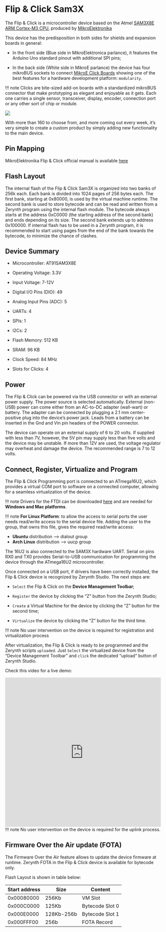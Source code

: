 # Flip & Click Sam3X

The Flip & Click is a microcontroller device based on the Atmel [SAM3X8E ARM Cortex-M3 CPU](http://www.atmel.com/Images/Atmel-11057-32-bit-Cortex-M3-Microcontroller-SAM3X-SAM3A_Datasheet.pdf), produced by [MikroElektronika](http://www.mikroe.com/flip-n-click/)

This device has the predisposition in both sides for shields and expansion boards in general:


* In the front side (Blue side in MikroElektronica parlance), it features the Arduino Uno standard pinout with additional SPI pins;


* In the back side (White side in MikroE parlance) the device has four mikroBUS sockets to connect [MikroE Click Boards](https://shop.mikroe.com/click) showing one of the best features for a hardware development platform: ```modularity```.

!!! note
	Clicks are bite-sized add-on boards with a standardized mikroBUS connector that make prototyping as elegant and enjoyable as it gets. Each one carries a single sensor, transceiver, display, encoder, connection port or any other sort of chip or module.

![](https://github.com/zerynth/docs/blob/test/docs/reference/boards/flipnclick_sam3x/docs/img/flipnclick.jpg?raw=true)

With more than 160 to choose from, and more coming out every week, it’s very simple to create a custom product by simply adding new functionality to the main device.

## Pin Mapping

MikroElektronika Flip & Click official manual is available [here](http://download.mikroe.com/documents/starter-boards/other/flip-n-click/flip-n-click-manual-v100.pdf)

## Flash Layout

The internal flash of the Flip & Click Sam3X is organized into two banks of 256k each. Each bank is divided into 1024 pages of 256 bytes each. The first bank, starting at 0x80000, is used by the virtual machine runtime. The second bank is used to store bytecode and can be read and written from a Zerynth program using the internal flash module. The bytecode always starts at the address 0xC0000 (the starting address of the second bank) and ends depending on its size. The second bank extends up to address 0x100000. If internal flash has to be used in a Zerynth program, it is recommended to start using pages from the end of the bank towards the bytecode, to minimize the chance of clashes.

## Device Summary


* Microcontroller: AT91SAM3X8E


* Operating Voltage: 3.3V


* Input Voltage: 7-12V


* Digital I/O Pins (DIO): 49


* Analog Input Pins (ADC): 5


* UARTs: 4


* SPIs: 1


* I2Cs: 2


* Flash Memory: 512 KB


* SRAM: 96 KB


* Clock Speed: 84 MHz


* Slots for Clicks: 4

## Power

The Flip & Click can be powered via the USB connector or with an external power supply. The power source is selected automatically.
External (non-USB) power can come either from an AC-to-DC adapter (wall-wart) or battery. The adapter can be connected by plugging a 2.1 mm center-positive plug into the device’s power jack. Leads from a battery can be inserted in the Gnd and Vin pin headers of the POWER connector.

The device can operate on an external supply of 6 to 20 volts. If supplied with less than 7V, however, the 5V pin may supply less than five volts and the device may be unstable. If more than 12V are used, the voltage regulator may overheat and damage the device. The recommended range is 7 to 12 volts.

## Connect, Register, Virtualize and Program

The Flip & Click Programming port is connected to an ATmega16U2, which provides a virtual COM port to software on a connected computer, allowing for a seamless virtualization of the device.

!!! note
	Drivers for the FTDI can be downloaded [here](http://www.ftdichip.com/Drivers/VCP.htm) and are needed for **Windows and Mac platforms**.

!!! note
	**For Linux Platform**: to allow the access to serial ports the user needs read/write access to the serial device file. Adding the user to the group, that owns this file, gives the required read/write access:
* **Ubuntu** distribution –> dialout group
* **Arch Linux** distribution –> uucp group

The 16U2 is also connected to the SAM3X hardware UART. Serial on pins RX0 and TX0 provides Serial-to-USB communication for programming the device through the ATmega16U2 microcontroller.

Once connected on a USB port, if drivers have been correctly installed, the Flip & Click device is recognized by Zerynth Studio. The next steps are:


* ```Select``` the Flip & Click on the **Device Management Toolbar**;


* ```Register``` the device by clicking the “Z” button from the Zerynth Studio;


* ```Create``` a Virtual Machine for the device by clicking the “Z” button for the second time;


* ```Virtualize``` the device by clicking the “Z” button for the third time.

!!! note
	No user intervention on the device is required for registration and virtualization process

After virtualization, the Flip & Click is ready to be programmed and the  Zerynth scripts ```uploaded```. Just ```Select``` the virtualized device from the “Device Management Toolbar” and ```click``` the dedicated “upload” button of Zerynth Studio.

Check this video for a live demo:

  <div style="margin-top:10px;">
<iframe width="100%" height="481" src="https://www.youtube.com/embed/u2pEH5dSZbo?ecver=1" frameborder="0" gesture="media" allow="encrypted-media" allowfullscreen></iframe>
  </div>
  !!! note
	  No user intervention on the device is required for the uplink process.

## Firmware Over the Air update (FOTA)

The Firmware Over the Air feature allows to update the device firmware at runtime. Zerynth FOTA in the Flip & Click device is available for bytecode only.

Flash Layout is shown in table below:

| Start address | Size       | Content         |
|---------------|------------|-----------------|
| 0x00080000    | 256Kb      | VM Slot         |
| 0x000C0000    | 125Kb      | Bytecode Slot 0 |
| 0x000E0000    | 128Kb-256b | Bytecode Slot 1 |
| 0x000FFF00    | 256b       | FOTA Record     |
<!--stackedit_data:
eyJoaXN0b3J5IjpbMTQ4MjE1NDU5Nl19
-->